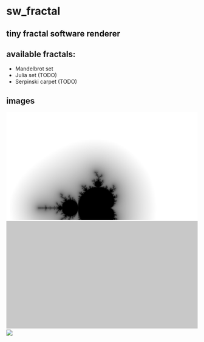 # sw_fractal
## tiny fractal software renderer

## available fractals:
- Mandelbrot set
- Julia set (TODO)
- Serpinski carpet (TODO)

## images
![](/mandelbrot.jpg)
![](/julia_set.jpg)
![](/serpinski_carpet.jpg)
